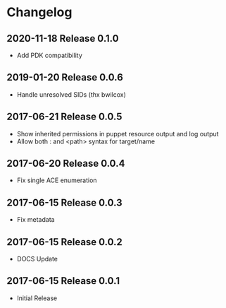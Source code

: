 # Changelog

## 2020-11-18 Release 0.1.0
* Add PDK compatibility
## 2019-01-20 Release 0.0.6
* Handle unresolved SIDs (thx bwilcox)
## 2017-06-21 Release 0.0.5
* Show inherited permissions in puppet resource output and log output
* Allow both <hive>:<path> and <hive>\<path> syntax for target/name
## 2017-06-20 Release 0.0.4
* Fix single ACE enumeration
## 2017-06-15 Release 0.0.3
* Fix metadata
## 2017-06-15 Release 0.0.2
* DOCS Update
## 2017-06-15 Release 0.0.1
* Initial Release
